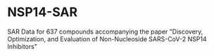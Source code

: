# NSP14-SAR
SAR Data for 637 compounds accompanying the paper "Discovery, Optimization, and Evaluation of Non-Nucleoside SARS-CoV-2 NSP14 Inhibitors"
